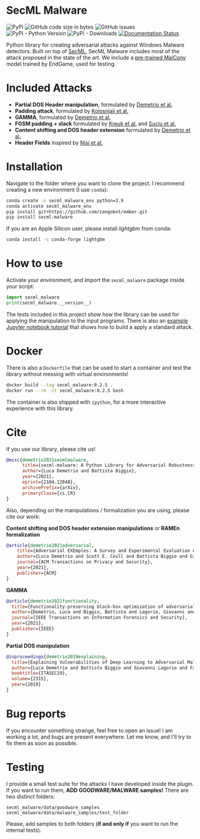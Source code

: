 # SecML Malware

![PyPI](https://img.shields.io/pypi/v/secml_malware?style=flat-square)
![GitHub code size in bytes](https://img.shields.io/github/languages/code-size/zangobot/secml_malware?style=flat-square)
![GitHub issues](https://img.shields.io/github/issues/zangobot/secml_malware?style=flat-square)
![PyPI - Python Version](https://img.shields.io/pypi/pyversions/secml_malware?style=flat-square)
![PyPI - Downloads](https://img.shields.io/pypi/dm/secml_malware?style=flat-square)
[![Documentation Status](https://readthedocs.org/projects/secml-malware/badge/?version=latest)](https://secml-malware.readthedocs.io/en/latest/?badge=latest)

Python library for creating adversarial attacks against Windows Malware detectors.
Built on top of [SecML](https://secml.gitlab.io), SecML Malware includes most of the attack proposed in the state of the art.
We include a [pre-trained MalConv](https://github.com/endgameinc/ember) model trained by EndGame, used for testing.

# Included Attacks

* **Partial DOS Header manipulation**, formulated by [Demetrio et al.](https://arxiv.org/abs/1901.03583)
* **Padding attack**, formulated by [Kolosnjaji et al.](http://pralab.diee.unica.it/sites/default/files/kolosnjaji18-eusipco.pdf)
* **GAMMA**, formulated by [Demetrio et al.](https://arxiv.org/abs/2003.13526)
* **FGSM padding + slack** formulated by [Kreuk et al.](https://arxiv.org/abs/1802.04528) and [Suciu et al.](https://arxiv.org/abs/1810.08280)
* **Content shifting and DOS header extension** formulated by [Demetrio et al.](https://arxiv.org/pdf/2008.07125.pdf)
* **Header Fields** inspired by [Nisi et al.](https://www.s3.eurecom.fr/~darion/papers/raid2021.pdf)


# Installation

Navigate to the folder where you want to clone the project.
I recommend creating a new environment (I use `conda`):
```bash
conda create -n secml_malware_env python=3.9
conda activate secml_malware_env
pip install git+https://github.com/zangobot/ember.git
pip install secml-malware
```

[//]: # (You also need to install `pytorch`, [find instructions here]&#40;https://pytorch.org/get-started/locally/&#41;. )

[//]: # (Also, you might neet to install *libmagic as well*. [Follow these instructions]&#40;https://github.com/ahupp/python-magic#installation&#41; to install properly libmagic.)

If you are an Apple Silicon user, please install *lightgbm* from conda:
```bash
conda install -c conda-forge lightgbm
```

# How to use
Activate your environment, and import the `secml_malware` package inside your script:
```python
import secml_malware
print(secml_malware.__version__)
```
The tests included in this project show how the library can be used for applying the manipulation to the input programs.
There is also an [example Jupyter notebook tutorial](https://github.com/zangobot/secml_malware/blob/master/attack_tutorial.ipynb) that shows how to build a apply a standard attack.

# Docker
There is also a `Dockerfile` that can be used to start a container and test the library without messing with virtual environments!
```bash
docker build --tag secml_malware:0.2.5 .
docker run --rm -it secml_malware:0.2.5 bash
```
The container is also shipped with `ipython`, for a more interactive experience with this library.

# Cite

If you use our library, please cite us!
```bibtex
@misc{demetrio2021secmlmalware,
      title={secml-malware: A Python Library for Adversarial Robustness Evaluation of Windows Malware Classifiers}, 
      author={Luca Demetrio and Battista Biggio},
      year={2021},
      eprint={2104.12848},
      archivePrefix={arXiv},
      primaryClass={cs.CR}
}
```

Also, depending on the manipulations / formalization you are using, please cite our work:

**Content shifting and DOS header extension  manipulations** or **RAMEn formalization**
```bibtex
@article{demetrio2021adversarial,
    title={Adversarial EXEmples: A Survey and Experimental Evaluation of Practical Attacks on Machine Learning for Windows Malware Detection},
    author={Luca Demetrio and Scott E. Coull and Battista Biggio and Giovanni Lagorio and Alessandro Armando and Fabio Roli},
    journal={ACM Transactions on Privacy and Security},
    year={2021},
    publisher={ACM}
}
``` 

**GAMMA**
```bibtex
@article{demetrio2021functionality,
  title={Functionality-preserving black-box optimization of adversarial windows malware},
  author={Demetrio, Luca and Biggio, Battista and Lagorio, Giovanni and Roli, Fabio and Armando, Alessandro},
  journal={IEEE Transactions on Information Forensics and Security},
  year={2021},
  publisher={IEEE}
}

```

**Partial DOS manipulation**
```bibtex
@inproceedings{demetrio2019explaining,
  title={Explaining Vulnerabilities of Deep Learning to Adversarial Malware Binaries},
  author={Luca Demetrio and Battista Biggio and Giovanni Lagorio and Fabio Roli and Alessandro Alessandro},
  booktitle={ITASEC19},
  volume={2315},
  year={2019}
}

```

# Bug reports
If you encounter something strange, feel free to open an issue! I am working a lot, and bugs are present everywhere.
Let me know, and I'll try to fix them as soon as possible.

# Testing
I provide a small test suite for the attacks I have developed inside the plugin.
If you want to run them, **ADD GOODWARE/MALWARE samples!**
There are two distinct folders: 
```
secml_malware/data/goodware_samples
secml_malware/data/malware_samples/test_folder
```
Please, add samples to both folders (**if and only if** you want to run the internal tests).
